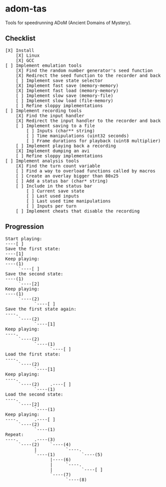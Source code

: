 adom-tas
========

Tools for speedrunning ADoM (Ancient Domains of Mystery).

Checklist
---------

<pre>
[X] Install
	[X] Linux
	[X] GCC
[ ] Implement emulation tools
	[X] Find the random number generator's seed function
	[X] Redirect the seed function to the recorder and back again
	[ ] Implement save state selector
	[X] Implement fast save (memory-memory)
	[X] Implement fast load (memory-memory)
	[ ] Implement slow save (memory-file)
	[ ] Implement slow load (file-memory)
	[ ] Refine sloppy implementations
[ ] Implement recording tools
	[X] Find the input handler
	[X] Redirect the input handler to the recorder and back again
	[ ] Implement saving to a file
		[ ] Inputs (char** string)
		[ ] Time manipulations (uint32 seconds)
		[ ] Frame durations for playback (uint8 multiplier)
	[ ] Implement playing back a recording
	[X] Implement dumping an avi
	[ ] Refine sloppy implementations
[ ] Implement analysis tools
	[X] Find the turn count variable
	[ ] Find a way to overload functions called by macros
	[ ] Create an overlay bigger than 80x25
	[ ] Add a status bar (char* string)
	[ ] Include in the status bar
		[ ] Current save state
		[ ] Last used inputs
		[ ] Last used time manipulations
		[ ] Inputs per turn
	[ ] Implement cheats that disable the recording
</pre>

Progression
-----------

<pre>
Start playing:
----[ ]
Save the first state:
----[1]
Keep playing:
----(1)
     `----[ ]
Save the second state:
----(1)
     `----[2]
Keep playing:
----(1)
     `----(2)
           `----[ ]
Save the first state again:
----.
     `----(2)
           `----[1]
Keep playing:
----.
     `----(2)
           `----(1)
                 `----[ ]
Load the first state:
----.
     `----(2)
           `----[1]
Keep playing:
----.
     `----(2)    .----[ ]
           `----(1)
Load the second state:
----.
     `----[2]
           `----(1)
Keep playing:
----.      .----[ ]
     `----(2)
           `----(1)
Repeat:
----.      .----(3)
     `----(2)    `----(4)
           |           `----.
           `----(1)          `----(5)
                 |----(6)
                 |     `----.
                 |           `----[ ]
                 `----(7)
                       `----(8)
</pre>
